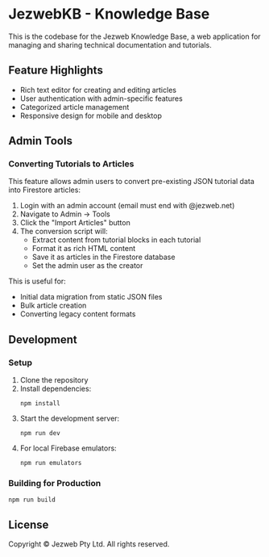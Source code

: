 # JezwebKB - Knowledge Base

This is the codebase for the Jezweb Knowledge Base, a web application for managing and sharing technical documentation and tutorials.

## Feature Highlights

- Rich text editor for creating and editing articles
- User authentication with admin-specific features
- Categorized article management
- Responsive design for mobile and desktop

## Admin Tools

### Converting Tutorials to Articles

This feature allows admin users to convert pre-existing JSON tutorial data into Firestore articles:

1. Login with an admin account (email must end with @jezweb.net)
2. Navigate to Admin → Tools
3. Click the "Import Articles" button
4. The conversion script will:
   - Extract content from tutorial blocks in each tutorial
   - Format it as rich HTML content
   - Save it as articles in the Firestore database
   - Set the admin user as the creator

This is useful for:
- Initial data migration from static JSON files
- Bulk article creation
- Converting legacy content formats

## Development

### Setup

1. Clone the repository
2. Install dependencies:
   ```
   npm install
   ```
3. Start the development server:
   ```
   npm run dev
   ```
4. For local Firebase emulators:
   ```
   npm run emulators
   ```

### Building for Production

```
npm run build
```

## License

Copyright © Jezweb Pty Ltd. All rights reserved. 
